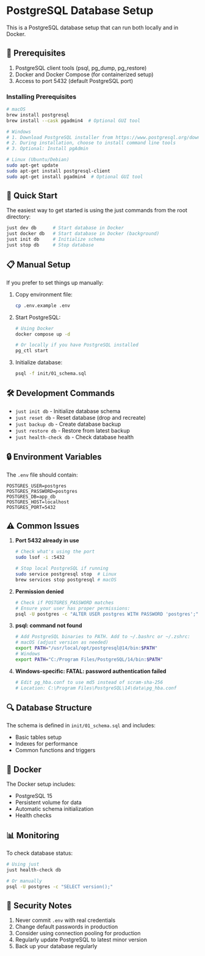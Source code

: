 # PostgreSQL Database Setup

This is a PostgreSQL database setup that can run both locally and in Docker.

## 🔧 Prerequisites

1. PostgreSQL client tools (psql, pg_dump, pg_restore)
2. Docker and Docker Compose (for containerized setup)
3. Access to port 5432 (default PostgreSQL port)

### Installing Prerequisites

```bash
# macOS
brew install postgresql
brew install --cask pgadmin4  # Optional GUI tool

# Windows
# 1. Download PostgreSQL installer from https://www.postgresql.org/download/windows/
# 2. During installation, choose to install command line tools
# 3. Optional: Install pgAdmin

# Linux (Ubuntu/Debian)
sudo apt-get update
sudo apt-get install postgresql-client
sudo apt-get install pgadmin4  # Optional GUI tool
```

## 🚀 Quick Start

The easiest way to get started is using the just commands from the root directory:

```bash
just dev db      # Start database in Docker
just docker db   # Start database in Docker (background)
just init db     # Initialize schema
just stop db     # Stop database
```

## 📋 Manual Setup

If you prefer to set things up manually:

1. Copy environment file:
   ```bash
   cp .env.example .env
   ```

2. Start PostgreSQL:
   ```bash
   # Using Docker
   docker compose up -d
   
   # Or locally if you have PostgreSQL installed
   pg_ctl start
   ```

3. Initialize database:
   ```bash
   psql -f init/01_schema.sql
   ```

## 🛠️ Development Commands

- `just init db` - Initialize database schema
- `just reset db` - Reset database (drop and recreate)
- `just backup db` - Create database backup
- `just restore db` - Restore from latest backup
- `just health-check db` - Check database health

## 🔒 Environment Variables

The `.env` file should contain:

```env
POSTGRES_USER=postgres
POSTGRES_PASSWORD=postgres
POSTGRES_DB=app_db
POSTGRES_HOST=localhost
POSTGRES_PORT=5432
```

## ⚠️ Common Issues

1. **Port 5432 already in use**
   ```bash
   # Check what's using the port
   sudo lsof -i :5432
   
   # Stop local PostgreSQL if running
   sudo service postgresql stop  # Linux
   brew services stop postgresql # macOS
   ```

2. **Permission denied**
   ```bash
   # Check if POSTGRES_PASSWORD matches
   # Ensure your user has proper permissions:
   psql -U postgres -c "ALTER USER postgres WITH PASSWORD 'postgres';"
   ```

3. **psql: command not found**
   ```bash
   # Add PostgreSQL binaries to PATH. Add to ~/.bashrc or ~/.zshrc:
   # macOS (adjust version as needed)
   export PATH="/usr/local/opt/postgresql@14/bin:$PATH"
   # Windows
   export PATH="C:/Program Files/PostgreSQL/14/bin:$PATH"
   ```

4. **Windows-specific: FATAL: password authentication failed**
   ```bash
   # Edit pg_hba.conf to use md5 instead of scram-sha-256
   # Location: C:\Program Files\PostgreSQL\14\data\pg_hba.conf
   ```

## 🔍 Database Structure

The schema is defined in `init/01_schema.sql` and includes:
- Basic tables setup
- Indexes for performance
- Common functions and triggers

## 🐳 Docker

The Docker setup includes:
- PostgreSQL 15
- Persistent volume for data
- Automatic schema initialization
- Health checks

## 📊 Monitoring

To check database status:
```bash
# Using just
just health-check db

# Or manually
psql -U postgres -c "SELECT version();"
```

## 🔐 Security Notes

1. Never commit `.env` with real credentials
2. Change default passwords in production
3. Consider using connection pooling for production
4. Regularly update PostgreSQL to latest minor version
5. Back up your database regularly 